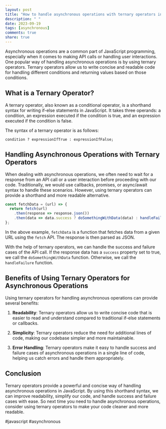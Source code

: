 ```yaml
---
layout: post
title: "How to handle asynchronous operations with ternary operators in JavaScript"
description: " "
date: 2023-09-19
tags: [asynchronous]
comments: true
share: true
---
```


Asynchronous operations are a common part of JavaScript programming, especially when it comes to making API calls or handling user interactions. One popular way of handling asynchronous operations is by using ternary operators. Ternary operators allow us to write concise and readable code for handling different conditions and returning values based on those conditions.

## What is a Ternary Operator?

A ternary operator, also known as a conditional operator, is a shorthand syntax for writing if-else statements in JavaScript. It takes three operands: a condition, an expression executed if the condition is true, and an expression executed if the condition is false. 

The syntax of a ternary operator is as follows: 
```
condition ? expressionIfTrue : expressionIfFalse;
```

## Handling Asynchronous Operations with Ternary Operators

When dealing with asynchronous operations, we often need to wait for a response from an API call or a user interaction before proceeding with our code. Traditionally, we would use callbacks, promises, or async/await syntax to handle these scenarios. However, using ternary operators can provide a shorthand and more readable alternative.

```javascript
const fetchData = (url) => {
  return fetch(url)
    .then(response => response.json())
    .then(data => data.success ? doSomethingWithData(data) : handleFailure()); 
};
```

In the above example, `fetchData` is a function that fetches data from a given URL using the `fetch` API. The response is then parsed as JSON. 

With the help of ternary operators, we can handle the success and failure cases of the API call. If the response data has a `success` property set to true, we call the `doSomethingWithData` function. Otherwise, we call the `handleFailure` function.

## Benefits of Using Ternary Operators for Asynchronous Operations

Using ternary operators for handling asynchronous operations can provide several benefits:

1. **Readability**: Ternary operators allow us to write concise code that is easier to read and understand compared to traditional if-else statements or callbacks.

2. **Simplicity**: Ternary operators reduce the need for additional lines of code, making our codebase simpler and more maintainable.

3. **Error Handling**: Ternary operators make it easy to handle success and failure cases of asynchronous operations in a single line of code, helping us catch errors and handle them appropriately.

## Conclusion

Ternary operators provide a powerful and concise way of handling asynchronous operations in JavaScript. By using this shorthand syntax, we can improve readability, simplify our code, and handle success and failure cases with ease. So next time you need to handle asynchronous operations, consider using ternary operators to make your code cleaner and more readable.

#javascript #asynchronous